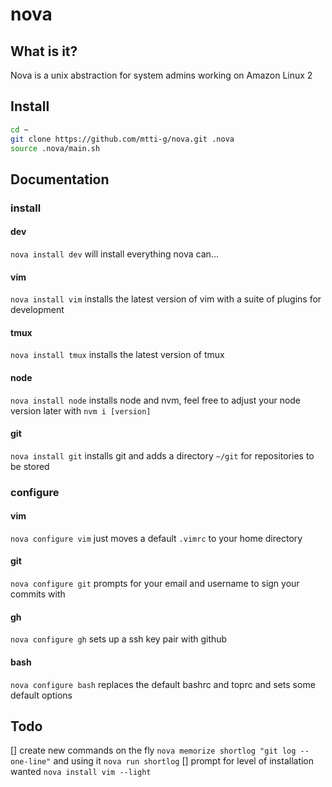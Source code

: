 # nova

## What is it?
Nova is a unix abstraction for system admins working on Amazon Linux 2

## Install
```bash
cd ~
git clone https://github.com/mtti-g/nova.git .nova
source .nova/main.sh
```

## Documentation
### install
#### dev
`nova install dev` will install everything nova can...
#### vim
`nova install vim` installs the latest version of vim with a suite of plugins for development
#### tmux
`nova install tmux` installs the latest version of tmux
#### node
`nova install node` installs node and nvm, feel free to adjust your node version later with `nvm i [version]`
#### git
`nova install git` installs git and adds a directory `~/git` for repositories to be stored
### configure
#### vim
`nova configure vim` just moves a default `.vimrc` to your home directory
#### git
`nova configure git` prompts for your email and username to sign your commits with
#### gh
`nova configure gh` sets up a ssh key pair with github
#### bash
`nova configure bash` replaces the default bashrc and toprc and sets some default options


## Todo
[] create new commands on the fly `nova memorize shortlog "git log --one-line"` and using it `nova run shortlog`
[] prompt for level of installation wanted `nova install vim --light`
